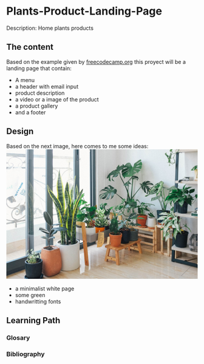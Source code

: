 # Plants-Product-Landing-Page
 Description: Home plants products

 ## The content
 Based on the example given by [freecodecamp.org](https://product-landing-page.freecodecamp.rocks/) this proyect will be a landing page that contain:  
 + A menu
 + a header with email input
 + product description
 + a video or a image of the product
 + a product gallery
 + and a footer

 ## Design
 Based on the next image, here comes to me some ideas:  
 ![Plants](images\plants2.jpg)
 + a minimalist white page
 + some green
 + handwritting fonts

 ## Learning Path
 ### Glosary


 ### Bibliography
